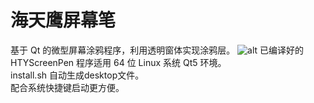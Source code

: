 # 海天鹰屏幕笔
基于 Qt 的微型屏幕涂鸦程序，利用透明窗体实现涂鸦层。 
![alt](preview.gif)
已编译好的 HTYScreenPen 程序适用 64 位 Linux 系统 Qt5 环境。  
install.sh 自动生成desktop文件。  
配合系统快捷键启动更方便。